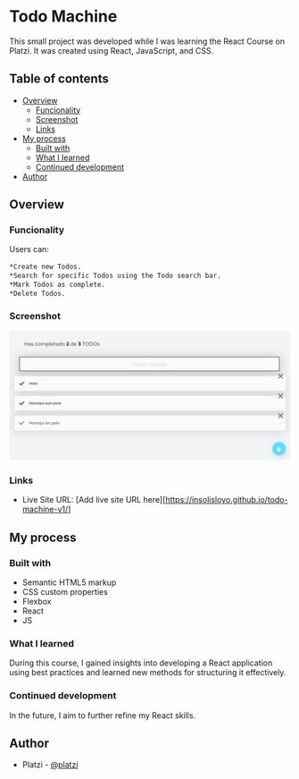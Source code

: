 # Todo Machine

This small project was developed while I was learning the React Course on Platzi. It was created using React, JavaScript, and CSS.

## Table of contents

- [Overview](#overview)
  - [Funcionality](#funcionality)
  - [Screenshot](#screenshot)
  - [Links](#links)
- [My process](#my-process)
  - [Built with](#built-with)
  - [What I learned](#what-i-learned)
  - [Continued development](#continued-development)
- [Author](#author)


## Overview

### Funcionality

Users can:

    *Create new Todos.
    *Search for specific Todos using the Todo search bar.
    *Mark Todos as complete.
    *Delete Todos.

### Screenshot

![Todos Machine](./Todo-machine.png)


### Links

- Live Site URL: [Add live site URL here][https://insolisloyo.github.io/todo-machine-v1/]

## My process

### Built with

- Semantic HTML5 markup
- CSS custom properties
- Flexbox
- React
- JS

### What I learned

During this course, I gained insights into developing a React application using best practices and learned new methods for structuring it effectively.


### Continued development

In the future, I aim to further refine my React skills.

## Author

- Platzi - [@platzi](https://platzi.com/cursos/react/)


